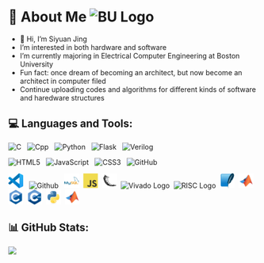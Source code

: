 # 💫 About Me  <img src="https://github.com/ChingSsuyuan/Flexium/blob/0261c4ef8771b28afeff22f49d64e19b3ee43c65/Boston_University_wordmark.svg.png" alt="BU Logo" width="70" height="30"/>

- 👋 Hi, I’m Siyuan Jing
- I’m interested in both hardware and software
- I’m currently majoring in Electrical Computer Engineering at Boston University
- Fun fact: once dream of becoming an architect, but now become an architect in computer filed
- Continue uploading codes and algorithms for different kinds of software and haredware structures

## 💻 Languages and Tools:
  ![C](https://img.shields.io/badge/-C-black?logo=c&style=social)&nbsp;&nbsp;
  ![Cpp](https://img.shields.io/badge/-Cpp-black?logo=c%2B%2B&style=social)&nbsp;&nbsp;
  ![Python](https://img.shields.io/badge/-Python-black?logo=Python&style=social)&nbsp;&nbsp;
  ![Flask](https://img.shields.io/badge/-Flask-yellow?logo=Flask&style=social)&nbsp;&nbsp;
  ![Verilog](https://img.shields.io/badge/-Verilog-yellow?logo=V&style=social)&nbsp;&nbsp;

![HTML5](https://img.shields.io/badge/-HTML5-black?logo=html5&style=social)&nbsp;&nbsp;
![JavaScript](https://img.shields.io/badge/-JavaScript-black?logo=javascript&style=social)&nbsp;&nbsp;
![CSS3](https://img.shields.io/badge/-CSS3-black?logo=css3&style=social)&nbsp;&nbsp;
![GitHub](https://img.shields.io/badge/-GitHub-black?logo=github&style=social)&nbsp;&nbsp;

<img src="https://raw.githubusercontent.com/devicons/devicon/1119b9f84c0290e0f0b38982099a2bd027a48bf1/icons/vscode/vscode-original.svg" alt="VSCode" width="30" height="30"/> &nbsp;
<img src= https://github.com/ChingSsuyuan/Flexium/blob/9afd4967c69f386ec82487da61afd20eb1e71ae1/GitHub_Invertocat_Logo.svg.png alt="Github" width="30" height="30"/> &nbsp; 
<img src="https://raw.githubusercontent.com/devicons/devicon/master/icons/mysql/mysql-original-wordmark.svg" alt="mysql" width="30" height="30" />&nbsp;
<img src="https://raw.githubusercontent.com/devicons/devicon/master/icons/javascript/javascript-original.svg" alt="javascript" width="30" height="30" />&nbsp;
<img src="https://raw.githubusercontent.com/devicons/devicon/master/icons/flask/flask-original.svg" alt="javascript" width="30" height="30" />&nbsp;
<img src="https://github.com/ChingSsuyuan/Flexium/blob/8d425aab370cd45a1b93e01ae1b3fc13cdedc22f/XilinxVivado_Logo.jpg" alt="Vivado Logo" width="100" height="35"/>&nbsp;
<img src=https://github.com/ChingSsuyuan/Flexium/blob/e89aed3900531dd2786501271b001727dae63314/RISC-V-logo.svg.png alt="RISC Logo" width="120" height="30"/>&nbsp;
<img src="https://raw.githubusercontent.com/devicons/devicon/master/icons/sqlite/sqlite-original.svg" alt="SQLite" width="30" height="30" />&nbsp;
<img src="https://raw.githubusercontent.com/devicons/devicon/master/icons/matlab/matlab-original.svg" alt="MATLAB" width="30" height="30" />&nbsp;
<img src="https://raw.githubusercontent.com/devicons/devicon/master/icons/c/c-original.svg" alt="C" width="30" height="30" />&nbsp;
<img src="https://raw.githubusercontent.com/devicons/devicon/master/icons/cplusplus/cplusplus-original.svg" alt="C++" width="30" height="30" />&nbsp;
<img src="https://raw.githubusercontent.com/devicons/devicon/master/icons/python/python-original.svg" alt="Python" width="30" height="30" />&nbsp;
<img src="https://raw.githubusercontent.com/devicons/devicon/master/icons/matlab/matlab-original.svg" alt="MATLAB" width="30" height="30" />&nbsp;
 
## 📊 GitHub Stats:

<div align="left">
<img src="https://github-readme-stats.vercel.app/api/top-langs/?username=ChingSsuyuan&theme=shadow_blue&layout=compact"width="45%"/> 
</div>  

